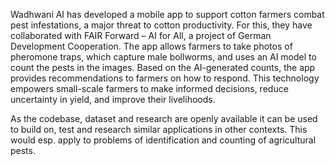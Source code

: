 Wadhwani AI has developed a mobile app to support cotton farmers combat pest infestations, a major threat to cotton productivity. For this, they have collaborated with FAIR Forward – AI for All, a project of German Development Cooperation. The app allows farmers to take photos of pheromone traps, which capture male bollworms, and uses an AI model to count the pests in the images. Based on the AI-generated counts, the app provides recommendations to farmers on how to respond. This technology empowers small-scale farmers to make informed decisions, reduce uncertainty in yield, and improve their livelihoods.
 
 As the codebase, dataset and research are openly available it can be used to build on, test and research similar applications in other contexts. This would esp. apply to problems of identification and counting of agricultural pests.